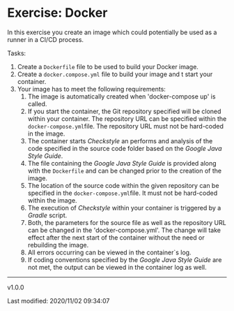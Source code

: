 # Exercise: Docker

In this exercise you create an image which could potentially be used as a runner in a CI/CD process.

Tasks: 
1. Create a `Dockerfile` file to be used to build your Docker  image.
2. Create a `docker.compose.yml` file to build your image and t start your container. 
3. Your image has to meet the following requirements:
    1. The image is automatically created when 'docker-compose up' is called. 
    2. If you start the container, the Git repository specified will be cloned within your container. The repository URL can be specified within the `docker-compose.yml`file. The repository URL must not be hard-coded in the image. 
    3. The container starts *Checkstyle* an performs and analysis of the code specified in the source code folder based on the *Google Java Style Guide*.
    4. The file containing the *Google Java Style Guide* is provided along with the  `Dockerfile` and can be changed prior to the creation of the image.
    5. The location of the source code within the given repository can be specified in the `docker-compose.yml`file. It must not be hard-coded within the image.
    6. The execution of *Checkstyle* within your container is  triggered by a  *Gradle* script.
    7. Both, the parameters for the source file as well as the repository URL can be changed in the 'docker-compose.yml'. The change will take effect after the next start of the container without the need or rebuilding the image.
    8. All errors occurring can be viewed in the container`s log. 
    9. If coding conventions specified by the *Google Java Style Guide* are not met, the output can be viewed in the container log as well.

---
v1.0.0

Last modified: 2020/11/02 09:34:07